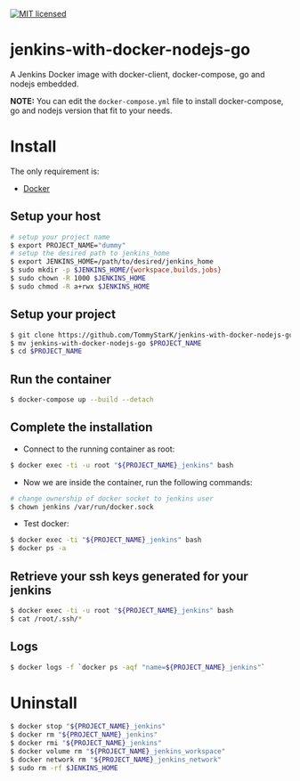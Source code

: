 [![MIT licensed](https://img.shields.io/badge/license-MIT-blue.svg)](./LICENSE)

# jenkins-with-docker-nodejs-go

A Jenkins Docker image with docker-client, docker-compose, go and nodejs embedded.

**NOTE:**  You can edit the `docker-compose.yml` file to install docker-compose, go and nodejs version that fit to your needs.

# Install

The only requirement is:

- [Docker](https://docs.docker.com/)


## Setup your host

```bash
# setup your project name
$ export PROJECT_NAME="dummy"
# setup the desired path to jenkins_home
$ export JENKINS_HOME=/path/to/desired/jenkins_home
$ sudo mkdir -p $JENKINS_HOME/{workspace,builds,jobs}
$ sudo chown -R 1000 $JENKINS_HOME
$ sudo chmod -R a+rwx $JENKINS_HOME
```

## Setup your project

```bash
$ git clone https://github.com/TommyStarK/jenkins-with-docker-nodejs-go.git
$ mv jenkins-with-docker-nodejs-go $PROJECT_NAME
$ cd $PROJECT_NAME
```

## Run the container

```bash
$ docker-compose up --build --detach
```

## Complete the installation

- Connect to the running container as root:

```bash
$ docker exec -ti -u root "${PROJECT_NAME}_jenkins" bash
```

- Now we are inside the container, run the following commands:

```bash
# change ownership of docker socket to jenkins user
$ chown jenkins /var/run/docker.sock
```

- Test docker:

```bash
$ docker exec -ti "${PROJECT_NAME}_jenkins" bash
$ docker ps -a
```

## Retrieve your ssh keys generated for your jenkins

```bash
$ docker exec -ti -u root "${PROJECT_NAME}_jenkins" bash
$ cat /root/.ssh/*
```

## Logs

```bash
$ docker logs -f `docker ps -aqf "name=${PROJECT_NAME}_jenkins"`
```

# Uninstall

```bash
$ docker stop "${PROJECT_NAME}_jenkins"
$ docker rm "${PROJECT_NAME}_jenkins"
$ docker rmi "${PROJECT_NAME}_jenkins"
$ docker volume rm "${PROJECT_NAME}_jenkins_workspace"
$ docker network rm "${PROJECT_NAME}_jenkins_network"
$ sudo rm -rf $JENKINS_HOME
```
